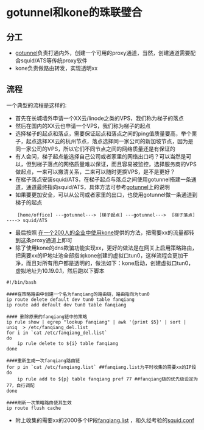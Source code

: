 # gotunnel和kone的珠联璧合


## 分工
  * [gotunnel]( https://github.com/xjdrew/gotunnel )负责打通内外，创建一个可用的proxy通道，当然，创建通道需要配合squid/ATS等传统proxy软件
  * kone负责做路由转发，实现透明xx

## 流程
一个典型的流程是这样的:
  * 首先在长城墙外申请一个XX云/linode之类的VPS，我们称为梯子的落点
  * 然后在国内的XX云也申请一个VPS，我们称为梯子的起点
  * 选择梯子的起点和落点，需要保证起点和落点之间的ping值质量要高，举个栗子，起点选择XX云的杭州节点，落点选择同一家公司的新加坡节点，因为是同一家公司的VPS，所以它们不同节点之间的网络质量还是有保证的
  * 有人会问，梯子起点能选择自己公司或者家里的网络出口吗？可以当然是可以，但到梯子落点的网络质量难以保证，而且容易被监控，选择服务商的VPS做起点，一来可以撇清关系，二来可以随时更换VPS，是不是更好？
  * 在梯子落点安装squid/ATS，在梯子起点与落点之间使用gotunnel搭建一条通道，通道最终指向squid/ATS，具体方法可参考[gotunnel](https://github.com/xjdrew/gotunnel)上的说明
  * 如果要更加安全，可以从公司或者家里的出口，也使用gotunnel做一条通道到梯子的起点
```
    [home/office] ---gotunnel---> [梯子起点] ---gotunnel--->  [梯子落点] ----> squid/ATS
```
  * 最后按照 [在一个200人的企业中使用kone](./kone-in-ent-network.md)提供的方法，把需要xx的流量都转到这条proxy通道上即可
  * 除了使用kone的dns欺骗功能实现xx，更好的做法是在网关上启用策略路由，把需要xx的IP地址池全部指向kone创建的虚拟口tun0，这样流程会更加干净，而且对所有用户都是透明的，做法如下：kone启动，创建虚拟口tun0，虚拟地址为10.19.0.1，然后跑以下脚本
```
#!/bin/bash

####在策略路由中创建一个名为fanqiang的路由链，路由指向为tun0
ip route delete default dev tun0 table fanqiang
ip route add default dev tun0 table fanqiang

#### 删除原来的fanqiang链中的策略
ip rule show | egrep "lookup fanqiang" | awk '{print $5}' | sort | uniq  > /etc/fanqiang_del.list
for i in `cat /etc/fanqiang_del.list`
do
    ip rule delete to ${i} table fanqiang
done

####重新生成一次fanqiang路由链
for p in `cat /etc/fanqiang.list` ##fanqiang.list为平时收集的需要xx的IP段
do
    ip rule add to ${p} table fanqiang pref 77 ##fanqiang链的优先级设定为77，自行调配
done

####刷新一次策略路由使其生效
ip route flush cache
```

  * 附上收集的需要xx的2000多个IP段[fanqiang.list]( ./fanqiang.list ) ，和久经考验的[squid.conf]( ./squid.conf )

